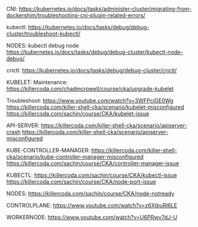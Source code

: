 CNI:
https://kubernetes.io/docs/tasks/administer-cluster/migrating-from-dockershim/troubleshooting-cni-plugin-related-errors/

kubectl: 
https://kubernetes.io/docs/tasks/debug/debug-cluster/troubleshoot-kubectl/

NODES:
kubectl debug node
https://kubernetes.io/docs/tasks/debug/debug-cluster/kubectl-node-debug/

crictl:
https://kubernetes.io/docs/tasks/debug/debug-cluster/crictl/



KUBELET:
Maintenance: 
https://killercoda.com/chadmcrowell/course/cka/upgrade-kubelet

Troubleshoot:
https://www.youtube.com/watch?v=3WFPciGE0Wg
https://killercoda.com/killer-shell-cka/scenario/kubelet-misconfigured
https://killercoda.com/sachin/course/CKA/kubelet-issue

API-SERVER: 
https://killercoda.com/killer-shell-cka/scenario/apiserver-crash
https://killercoda.com/killer-shell-cka/scenario/apiserver-misconfigured

KUBE-CONTROLLER-MANAGER:
https://killercoda.com/killer-shell-cka/scenario/kube-controller-manager-misconfigured
https://killercoda.com/sachin/course/CKA/controller-manager-issue

KUBECTL: 
https://killercoda.com/sachin/course/CKA/kubectl-issue
https://killercoda.com/sachin/course/CKA/node-port-issue

NODES: 
https://killercoda.com/sachin/course/CKA/node-notready

CONTROLPLANE:
https://www.youtube.com/watch?v=z6XjbuRl6LE 

WORKERNODE:
https://www.youtube.com/watch?v=U6PRwv7dJ-U


